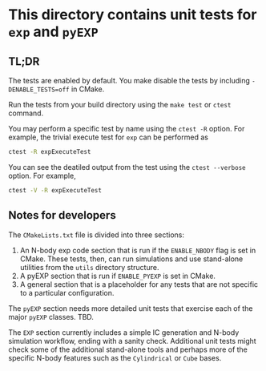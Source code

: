 # This directory contains unit tests for `exp` and `pyEXP`

## TL;DR

The tests are enabled by default.  You make disable the tests by including
`-DENABLE_TESTS=off` in CMake.

Run the tests from your build directory using the `make test` or
`ctest` command.

You may perform a specific test by name using the `ctest -R` option.
For example, the trivial execute test for `exp` can be performed as

```bash
ctest -R expExecuteTest
```

You can see the deatiled output from the test using the `ctest
--verbose` option.  For example,

```bash
ctest -V -R expExecuteTest
```

## Notes for developers

The `CMakeLists.txt` file is divided into three sections:
1. An N-body exp code section that is run if the `ENABLE_NBODY` flag is
   	set in CMake.  These tests, then, can run simulations and use
	stand-alone utilities from the `utils` directory structure.
2. A pyEXP section that is run if `ENABLE_PYEXP` is set in CMake.
3. A general section that is a placeholder for any tests that are not
   specific to a particular configuration. 

The `pyEXP` section needs more detailed unit tests that exercise each
of the major `pyEXP` classes.  TBD.

The `EXP` section currently includes a simple IC generation and N-body
simulation workflow, ending with a sanity check.  Additional unit
tests might check some of the additional stand-alone tools and perhaps
more of the specific N-body features such as the `Cylindrical` or
`Cube` bases.
